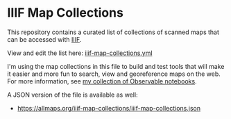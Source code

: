# IIIF Map Collections

This repository contains a curated list of collections of scanned maps that can be accessed with [IIIF](https://iiif.io/).

View and edit the list here: [iiif-map-collections.yml](iiif-map-collections.yml)

I'm using the map collections in this file to build and test tools that will make it easier and more fun to search, view and georeference maps on the web. For more information, see [my collection of Observable notebooks](https://observablehq.com/@bertspaan/iiif-and-maps-an-introduction?collection=@bertspaan/iiif-maps).

A JSON version of the file is available as well:

- https://allmaps.org/iiif-map-collections/iiif-map-collections.json
